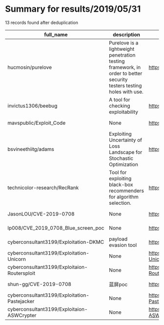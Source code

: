 
# Summary for results/2019/05/31
    
13 records found after deduplication

| full_name | description | html_url | matched_list | matched_count | pushed_at | size | stargazers_count | language | forks_count |
|----------------------------------------------|----------------------------------------------------------------------------------------------------------------------|-----------------------------------------------------------------|----------------------|-----------------|---------------------------|--------|--------------------|------------|---------------|
| hucmosin/purelove | Purelove is a lightweight penetration testing framework, in order to better security testers testing holes with use. | https://github.com/hucmosin/purelove | ['exploit'] | 1 | 2019-05-31 06:45:25+00:00 | 100545 | 50 | Python | 27 |
| invictus1306/beebug | A tool for checking exploitability | https://github.com/invictus1306/beebug | ['exploit'] | 1 | 2019-05-31 11:01:13+00:00 | 12101 | 217 | Python | 34 |
| mavspublic/Exploit_Code | None | https://github.com/mavspublic/Exploit_Code | ['exploit'] | 1 | 2019-05-31 05:22:43+00:00 | 83 | 2 | | 0 |
| bsvineethiitg/adams | Exploiting Uncertainty of Loss Landscape for Stochastic Optimization | https://github.com/bsvineethiitg/adams | ['exploit'] | 1 | 2019-05-31 00:37:46+00:00 | 1661 | 15 | Python | 1 |
| technicolor-research/RecRank | Tool for exploiting black-box recommenders for algorithm selection. | https://github.com/technicolor-research/RecRank | ['exploit'] | 1 | 2019-05-31 07:35:55+00:00 | 30 | 1 | Python | 0 |
| JasonLOU/CVE-2019-0708 | None | https://github.com/JasonLOU/CVE-2019-0708 | ['cve-2'] | 1 | 2019-05-31 03:35:31+00:00 | 6186 | 0 | Python | 0 |
| lp008/CVE_2019_0708_Blue_screen_poc | None | https://github.com/lp008/CVE_2019_0708_Blue_screen_poc | ['cve poc', 'cve-2'] | 2 | 2019-05-31 06:50:22+00:00 | 7 | 1 | Python | 1 |
| cyberconsultant3199/Exploitation-DKMC | payload evasion tool | https://github.com/cyberconsultant3199/Exploitation-DKMC | ['exploit'] | 1 | 2019-05-31 07:12:42+00:00 | 5584 | 0 | Python | 0 |
| cyberconsultant3199/Exploitation-Unicorn | None | https://github.com/cyberconsultant3199/Exploitation-Unicorn | ['exploit'] | 1 | 2019-05-31 07:15:13+00:00 | 104 | 0 | Python | 0 |
| cyberconsultant3199/Exploitaion-Routersploit | None | https://github.com/cyberconsultant3199/Exploitaion-Routersploit | ['exploit'] | 1 | 2019-05-31 07:17:04+00:00 | 1374 | 1 | Python | 0 |
| shun-gg/CVE-2019-0708 | 蓝屏poc | https://github.com/shun-gg/CVE-2019-0708 | ['cve poc', 'cve-2'] | 2 | 2019-05-31 08:02:54+00:00 | 142 | 7 | Python | 1 |
| cyberconsultant3199/Exploitation-Pastejacker | None | https://github.com/cyberconsultant3199/Exploitation-Pastejacker | ['exploit'] | 1 | 2019-05-31 09:14:25+00:00 | 968 | 0 | Python | 1 |
| cyberconsultant3199/Exploitaion-ASWCrypter | None | https://github.com/cyberconsultant3199/Exploitaion-ASWCrypter | ['exploit'] | 1 | 2019-05-31 09:41:49+00:00 | 1468 | 0 | Shell | 1 |
